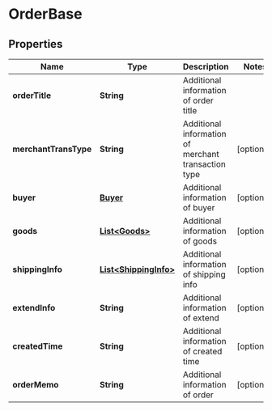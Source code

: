 

# OrderBase


## Properties

| Name | Type | Description | Notes |
| - | - | - | - |
|**orderTitle** | **String** | Additional information of order title |  |
|**merchantTransType** | **String** | Additional information of merchant transaction type |  [optional] |
|**buyer** | [**Buyer**](Buyer.md) | Additional information of buyer |  [optional] |
|**goods** | [**List&lt;Goods&gt;**](Goods.md) | Additional information of goods |  [optional] |
|**shippingInfo** | [**List&lt;ShippingInfo&gt;**](ShippingInfo.md) | Additional information of shipping info |  [optional] |
|**extendInfo** | **String** | Additional information of extend |  [optional] |
|**createdTime** | **String** | Additional information of created time |  [optional] |
|**orderMemo** | **String** | Additional information of order |  [optional] |



